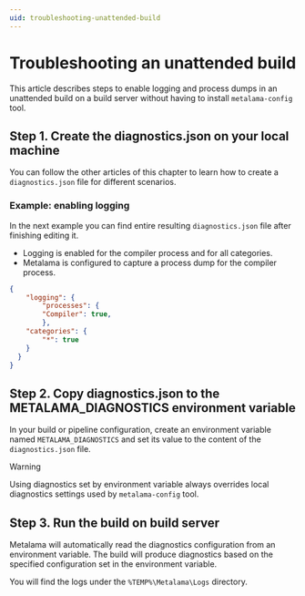 ```yaml
---
uid: troubleshooting-unattended-build
---
```


# Troubleshooting an unattended build

This article describes steps to enable logging and process dumps in an unattended build on a build server without having to install `metalama-config` tool.


## Step 1. Create the diagnostics.json on your local machine

You can follow the other articles of this chapter to learn how to create a `diagnostics.json` file for different scenarios.

### Example: enabling logging

In the next example you can find entire resulting `diagnostics.json` file after finishing editing it.
- Logging is enabled for the compiler process and for all categories.
- Metalama is configured to capture a process dump for the compiler process.


```json
{
	"logging": {
		"processes": {
		"Compiler": true,
		},
    "categories": {
		"*": true
    }
  }
}
```

## Step 2. Copy diagnostics.json to the METALAMA_DIAGNOSTICS environment variable

In your build or pipeline configuration, create an environment variable named `METALAMA_DIAGNOSTICS` and set its value to the content of the `diagnostics.json` file.

> [!WARNING]
> Using diagnostics set by environment variable always overrides local diagnostics settings used by `metalama-config` tool. 

## Step 3. Run the build on build server

Metalama will automatically read the diagnostics configuration from an environment variable. The build will produce diagnostics based on the specified configuration set in the environment variable.

You will find the logs under the `%TEMP%\Metalama\Logs` directory.